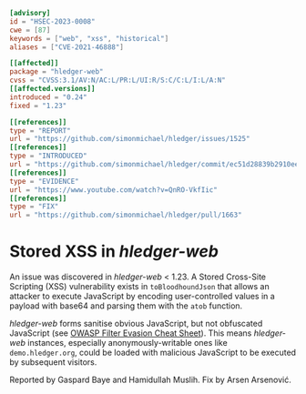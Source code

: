 ```toml
[advisory]
id = "HSEC-2023-0008"
cwe = [87]
keywords = ["web", "xss", "historical"]
aliases = ["CVE-2021-46888"]

[[affected]]
package = "hledger-web"
cvss = "CVSS:3.1/AV:N/AC:L/PR:L/UI:R/S:C/C:L/I:L/A:N"
[[affected.versions]]
introduced = "0.24"
fixed = "1.23"

[[references]]
type = "REPORT"
url = "https://github.com/simonmichael/hledger/issues/1525"
[[references]]
type = "INTRODUCED"
url = "https://github.com/simonmichael/hledger/commit/ec51d28839b2910eea360b1b8c72904b51cf7821"
[[references]]
type = "EVIDENCE"
url = "https://www.youtube.com/watch?v=QnRO-VkfIic"
[[references]]
type = "FIX"
url = "https://github.com/simonmichael/hledger/pull/1663"

```

# Stored XSS in *hledger-web*

An issue was discovered in *hledger-web* < 1.23. A Stored Cross-Site
Scripting (XSS) vulnerability exists in `toBloodhoundJson` that
allows an attacker to execute JavaScript by encoding user-controlled
values in a payload with base64 and parsing them with the `atob`
function.

*hledger-web* forms sanitise obvious JavaScript, but not obfuscated
JavaScript (see [OWASP Filter Evasion Cheat Sheet][cheatsheet]).
This means *hledger-web* instances, especially anonymously-writable
ones like `demo.hledger.org`, could be loaded with malicious
JavaScript to be executed by subsequent visitors.

[cheatsheet]: https://owasp.org/www-community/xss-filter-evasion-cheatsheet

Reported by Gaspard Baye and Hamidullah Muslih.  Fix by Arsen
Arsenović.
